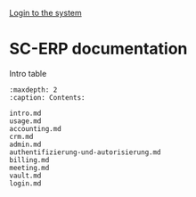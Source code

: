 [Login to the system](login)


SC-ERP documentation
====================

Intro table


```{toctree}
:maxdepth: 2
:caption: Contents:

intro.md
usage.md
accounting.md
crm.md
admin.md
authentifizierung-und-autorisierung.md
billing.md
meeting.md
vault.md
login.md